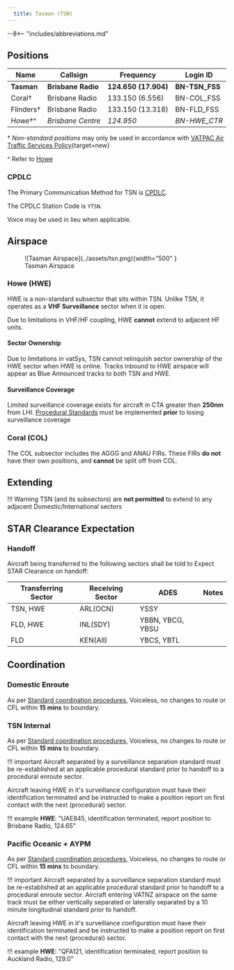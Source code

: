```yaml
---
  title: Tasman (TSN)
---
```


--8<-- "includes/abbreviations.md"
## Positions

| Name | Callsign | Frequency | Login ID |
| ---- | -------- | --------- | -------- |
| **Tasman** | **Brisbane Radio** | **124.650 (17.904)** | **BN-TSN_FSS** |
| Coral† | Brisbane Radio | 133.150 (6.556) | BN-COL_FSS |
| Flinders† | Brisbane Radio | 133.150 (13.318) | BN-FLD_FSS |
| *Howe†^* | *Brisbane Centre* | *124.950* | *BN-HWE_CTR* |

† *Non-standard positions* may only be used in accordance with [VATPAC Air Traffic Services Policy](https://vatpac.org/publications/policies){target=new}

^ Refer to [Howe](#howe-hwe)

### CPDLC
The Primary Communication Method for TSN is [CPDLC](../../../client/cpdlc).

The CPDLC Station Code is `YTSN`.

Voice may be used in lieu when applicable.

## Airspace

<figure markdown>
![Tasman Airspace](../assets/tsn.png){width="500" }
  <figcaption>Tasman Airspace</figcaption>
</figure>

### Howe (HWE)
HWE is a non-standard subsector that sits within TSN. Unlike TSN, it operates as a **VHF Surveillance** sector when it is open.

Due to limitations in VHF/HF coupling, HWE **cannot** extend to adjacent HF units.

#### Sector Ownership
Due to limitations in vatSys, TSN cannot relinquish sector ownership of the HWE sector when HWE is online. Tracks inbound to HWE airspace will appear as Blue Announced tracks to both TSN and HWE.

#### Surveillance Coverage
Limited surveillance coverage exists for aircraft in CTA greater than **250nm** from LHI. [Procedural Standards](../../../separation-standards/procedural/) must be implemented **prior** to losing surveillance coverage

### Coral (COL)
The COL subsector includes the AGGG and ANAU FIRs. These FIRs **do not** have their own positions, and **cannot** be split off from COL.

## Extending
!!! Warning
    TSN (and its subsectors) are **not permitted** to extend to any adjacent Domestic/International sectors

## STAR Clearance Expectation
### Handoff
Aircraft being transferred to the following sectors shall be told to Expect STAR Clearance on handoff:

| Transferring Sector | Receiving Sector | ADES | Notes |
| ---- | -------- | --------- | --------- |
| TSN, HWE | ARL(OCN) | YSSY | |
| FLD, HWE | INL(SDY) | YBBN, YBCG, YBSU | |
| FLD | KEN(All) | YBCS, YBTL | |

## Coordination
### Domestic Enroute
As per [Standard coordination procedures](../../../controller-skills/coordination/#pacific-units), Voiceless, no changes to route or CFL within **15 mins** to boundary.

### TSN Internal
As per [Standard coordination procedures](../../../controller-skills/coordination/#pacific-units), Voiceless, no changes to route or CFL within **15 mins** to boundary.

!!! important
    Aircraft separated by a surveillance separation standard must be re-established at an applicable procedural standard prior to handoff to a procedural enroute sector. 

Aircraft leaving HWE in it's surveillance configuration must have their identification terminated and be instructed to make a position report on first contact with the next (procedural) sector.

!!! example
    **HWE**: "UAE845, identification terminated, report position to Brisbane Radio, 124.65"

### Pacific Oceanic + AYPM
As per [Standard coordination procedures](../../../controller-skills/coordination/#pacific-units), Voiceless, no changes to route or CFL within **15 mins** to boundary.

!!! important
    Aircraft separated by a surveillance separation standard must be re-established at an applicable procedural standard prior to handoff to a procedural enroute sector. Aircraft entering VATNZ airspace on the same track must be either vertically separated or laterally separated by a 10 minute longitudinal standard prior to handoff.

Aircraft leaving HWE in it's surveillance configuration must have their identification terminated and be instructed to make a position report on first contact with the next (procedural) sector.

!!! example
    **HWE**: "QFA121, identification terminated, report position to Auckland Radio, 129.0"